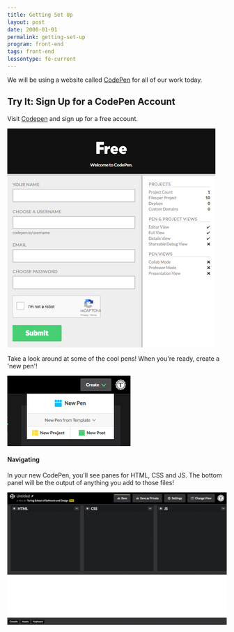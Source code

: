 ```yaml
---
title: Getting Set Up
layout: post
date: 2000-01-01
permalink: getting-set-up
program: front-end
tags: front-end
lessontype: fe-current
---
```



We will be using a website called [CodePen](https://codepen.io/accounts/signup/user/free) for all of our work today.

<div class="try-it">
  <h2>Try It: Sign Up for a CodePen Account</h2>

  <p>Visit <a href='https://codepen.io/accounts/signup/user/free'>Codepen</a> and sign up for a free account.</p>

  <img alt='CodePens login screen' src='/images/codepen.png'>
  <p></p>
  <p>Take a look around at some of the cool pens! When you're ready, create a 'new pen'!</p>
  <img alt='Image of the new pen button' src='/images/new-pen.png'>
  <p></p>
</div>

#### Navigating

In your new CodePen, you'll see panes for HTML, CSS and JS. The bottom panel will be the output of anything you add to those files!

![Image of codepen with multiple panes open for html, css, and js](/images/navigating-pen.gif)
